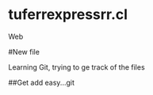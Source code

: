 # tuferrexpressrr.cl
Web

#New file

Learning Git, trying to ge track of the files

##Get add easy...git
